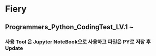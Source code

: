# Fiery
## Programmers_Python_CodingTest_LV.1 ~
### 사용 Tool 은 Jupyter NoteBook으로 사용하고 파일은 PY로 저장 후 Update

